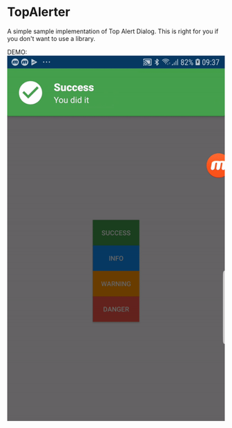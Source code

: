 # TopAlerter
A simple sample implementation of Top Alert Dialog. This is right for you if you don't want to use a library.


DEMO:
![Alt Text](img_demo.gif)
